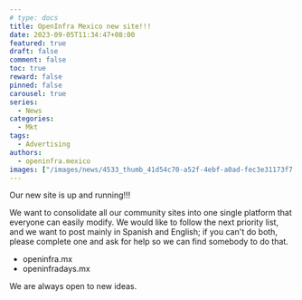 ```yaml
---
# type: docs 
title: OpenInfra Mexico new site!!!
date: 2023-09-05T11:34:47+08:00
featured: true
draft: false
comment: false
toc: true
reward: false
pinned: false
carousel: true
series:
  - News
categories:
  - Mkt
tags: 
  - Advertising
authors:
  - openinfra.mexico
images: ["/images/news/4533_thumb_41d54c70-a52f-4ebf-a0ad-fec3e31173f7.jpg"]
---
```


Our new site is up and running!!!

<!--more-->

We want to consolidate all our community sites into one single platform that everyone can easily modify.
We would like to follow the next priority list, and we want to post mainly in Spanish and English; if you can't do both, please complete one and ask for help so we can find somebody to do that.

- openinfra.mx
- openinfradays.mx

We are always open to new ideas.
